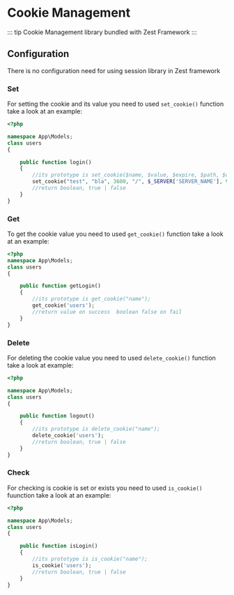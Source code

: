 # Cookie Management
::: tip
Cookie Management library bundled with Zest Framework
:::

## Configuration

There is no configuration need for using session library in Zest framework

### Set

For setting the cookie and its value you need to used  `set_cookie()`  function take a look at an example:

```php
<?php

namespace App\Models;
class users
{

    public function login()
    {
        //its prototype is set_cookie($name, $value, $expire, $path, $domain, $secure, $httponly);
        set_cookie("test", "bla", 3600, "/", $_SERVER['SERVER_NAME'], true, false);
        //return boolean, true | false
    }
}

```

### Get

To get the cookie value you need to used  `get_cookie()`  function take a look at an example:

```php
<?php
namespace App\Models;
class users
{

    public function getLogin()
    {
        //its prototype is get_cookie("name");
        get_cookie('users');
        //return value on success  boolean false on fail
    }
}

```

### Delete

For deleting the cookie value you need to used  `delete_cookie()`  function take a look at example:

```php
<?php

namespace App\Models;
class users
{

    public function logout()
    {
        //its prototype is delete_cookie("name");
        delete_cookie('users');
        //return boolean, true | false
    }
}

```

### Check

For checking is cookie is set or exists you need to used  `is_cookie()`  fuunction take a look at an example:

```php
<?php

namespace App\Models;
class users
{

    public function isLogin()
    {
        //its prototype is is_cookie("name");
        is_cookie('users');
        //return boolean, true | false
    }
}
```
